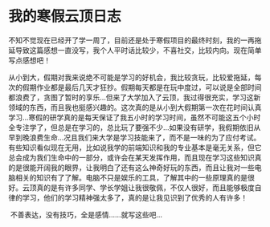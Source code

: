 # 我的寒假云顶日志

​	不知不觉现在已经开了学一周了，目前还是处于寒假项目的最终时刻，我的一再拖延导致这篇感想一直没写，我个人平时话比较少，不喜社交，比较内向。现在简单写点感想吧！

​	从小到大，假期对我来说绝不可能是学习的好机会，我比较贪玩，比较爱拖延，每次的假期作业都是最后几天才狂抄。假期每天都是在玩中度过，可以说是全部时间都浪费了，贪图了暂时的享乐...但来了大学加入了云顶，我过得很充实，学习这新领域的东西，而且我也挺感兴趣的。这次真的是从小到大假期第一次在花时间认真学习...寒假的研学真的是每天保证了我五小时的学习时间，虽然不可能这五个小时全专注学了，但总是在学习的，总比玩了要强不少...如果没有研学，我假期依旧从早到晚浪费生命...况且我们来大学是学习技能来了，而不是一味的为了应付考试。有些知识看似现在无用，比如说我学的前端知识和我的专业基本是毫无关系，但它总会成为我们生命中的一部分，或许会在某天发挥作用，而且现在学习这些知识真的是很能开阔我的眼界，让我明白了还有这么神奇好玩的东西，而且让我对一些电脑相关的知识有了了解。电脑不只是娱乐的工具，了解其中的一些原理真的是很好。云顶真的是有许多同学、学长学姐让我很敬佩，不仅人很好，而且能够极度自律的学习，他们的学习精神强太多了，真的是让我见识到了优秀的人有许多！

​	不善表达，没有技巧，全是感情......就写这些吧...

​	